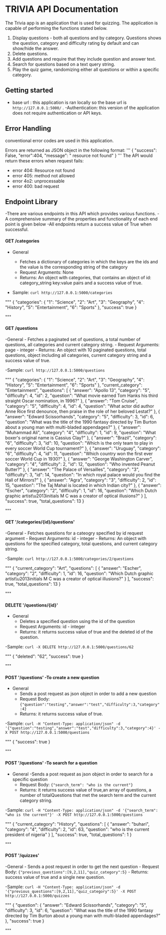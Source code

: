 # TRIVIA API Documentation 
The Trivia app is an application that is used for quizzing. The application is capable of performing the functions stated below.

1. Display questions - both all questions and by category. Questions shows the question, category and difficulty rating by default and can show/hide the answer.
2. Delete questions.
3. Add questions and require that they include question and answer text.
4. Search for questions based on a text query string.
5. Play the quiz game, randomizing either all questions or within a specific category.

## Getting started

- base url : this application is ran locally so the base url is `http://127.0.0.1:5000/` .
-Authentication: this version of the application does not require authentication or API keys.


## Error Handling
conventional error codes are used in this application.

Errors are returned as JSON object in the following format:
'''
{
    "success": False,
    "error":404,
    "message": " resource not found"
}
'''
The API would return these errors when request fails:
- error 404: Resource not found
- error 405: method not allowed
- error 4o2: unprocessable 
- error 400: bad request


## Endpoint Library
-There are various endpoints in this API which provides various functions. 
-A comprehensive summary of the properties and functionality of each end point is given below
-All endpoints return a success value of True when successful.


#### GET /categories
- General 
   - Fetches a dictionary of categories in which the keys are the ids and the value is the corresponding string of the category
   - Request Arguments: None
   - Returns: An object with categories, that contains an object of id: category_string key:value pairs and a success value of true.

- Sample: `curl http://127.0.0.1:5000/categories`

"""
{
    "categories": {
    "1": "Science",
    "2": "Art",
    "3": "Geography",
    "4": "History",
    "5": "Entertainment",
    "6": "Sports"
  },
  "success": true
}

"""
#### GET /questions 

-General 
    - Fetches a paginated set of questions, a total number of questions, all categories and current category string.
    - Request Arguments: page - integer
    - Returns: An object with 10 paginated questions, total questions, object including all categories, current category string  and a success value of true.

-Sample: `curl http://127.0.0.1:5000/questions`

"""
{
  "categories": {
    "1": "Science",
    "2": "Art",
    "3": "Geography",
    "4": "History",
    "5": "Entertainment",
    "6": "Sports"
  },
  "current_category": "Entertainment",
  "questions": [
    {
      "answer": "Apollo 13",
      "category": "5",
      "difficulty": 4,
      "id": 2,
      "question": "What movie earned Tom Hanks his third straight Oscar nomination, in 1996?"
    },
    {
      "answer": "Tom Cruise",
      "category": "5",
      "difficulty": 4,
      "id": 4,
      "question": "What actor did author Anne Rice first denounce, then praise in the role of her beloved Lestat?"
    },
    {
      "answer": "Edward Scissorhands",
      "category": "5",
      "difficulty": 3,
      "id": 6,
      "question": "What was the title of the 1990 fantasy directed by Tim Burton about a young man with multi-bladed appendages?"
    },
    {
      "answer": "Muhammad Ali",
      "category": "4",
      "difficulty": 1,
      "id": 9,
      "question": "What boxer's original name is Cassius Clay?"
    },
    {
      "answer": "Brazil",
      "category": "6",
      "difficulty": 3,
      "id": 10,
      "question": "Which is the only team to play in every soccer World Cup tournament?"
    },
    {
      "answer": "Uruguay",
      "category": "6",
      "difficulty": 4,
      "id": 11,
      "question": "Which country won the first ever soccer World Cup in 1930?"
    },
    {
      "answer": "George Washington Carver",
      "category": "4",
      "difficulty": 2,
      "id": 12,
      "question": "Who invented Peanut Butter?"
    },
    {
      "answer": "The Palace of Versailles",
      "category": "3",
      "difficulty": 3,
      "id": 14,
      "question": "In which royal palace would you find the Hall of Mirrors?"
    },
    {
      "answer": "Agra",
      "category": "3",
      "difficulty": 2,
      "id": 15,
      "question": "The Taj Mahal is located in which Indian city?"
    },
    {
      "answer": "Escher",
      "category": "2",
      "difficulty": 1,
      "id": 16,
      "question": "Which Dutch graphic artist\u2013initials M C was a creator of optical illusions?"
    }
  ],
  "success": true,
  "total_questions": 13
}

"""
#### GET '/categories/{id}/questions'

-General
    - Fetches questions for a cateogry specified by id request argument
    - Request Arguments: id - integer
    - Returns: An object with questions for the specified category, total questions, and current category string.

-Sample: `curl http://127.0.0.1:5000/categories/2/questions`

"""
{
  "current_category": "Art",
  "questions": [
    {
      "answer": "Escher",
      "category": "2",
      "difficulty": 1,
      "id": 16,
      "question": "Which Dutch graphic artist\u2013initials M C was a creator of optical illusions?"
    }
  ],
  "success": true,
  "total_questions": 13
}

"""

#### DELETE '/questions/{id}'
- General
    - Deletes a specified question using the id of the question
    - Request Arguments: id - integer
    - Returns: it returns success value of true and the deleted id of the question. 

-Sample: `curl -X DELETE http://127.0.0.1:5000/questions/62`

"""
{
  "deleted": "62",
  "success": true
}

"""

#### POST '/questions'   -To create a new question
- General
    - Sends a post request as json object in order to add a new question
    - Request Body: `{"question":"testing","answer":"test","difficulty":3,"category":4}`
    - Returns: it returns success value of true.

-Sample: `curl -H "Content-Type: application/json" -d '{"question":"testing","answer":"test","difficulty":3,"category":4}' -X POST http://127.0.0.1:5000/questions`

"""
{
  "success": true
}

"""
#### POST '/questions'   -To search for a question
- General
    -Sends a post request as json object in order to search for a specific question
    - Request Body: `{"search_term": "who is the current"}`
    - Returns:  it returns success value of true,an array of questions, a number of totalQuestions that met the search term and the current category string.

-Sample: `curl -H "Content-Type: application/json" -d '{"search_term": "who is the current"}' -X POST http://127.0.0.1:5000/questions`

"""
{
  "current_category": "History",
  "questions": [
    {
      "answer": "buhari",
      "category": "4",
      "difficulty": 2,
      "id": 63,
      "question": "who is the current president of nigeria"
    }
  ],
  "success": true,
  "total_questions": 1
}

"""

#### POST '/quizzes'
-General
    - Sends a post request in order to get the next question
    - Request Body: `{"previous_questions":[9,2,11],"quiz_category":5}`
    - Returns: success value of true and a single new question.

-Sample: `curl -H "Content-Type: application/json" -d '{"previous_questions":[9,2,11],"quiz_category":5}' -X POST http://127.0.0.1:5000/quizzes`


"""
{
  "question": {
    "answer": "Edward Scissorhands",
    "category": "5",
    "difficulty": 3,
    "id": 6,
    "question": "What was the title of the 1990 fantasy directed by Tim Burton about a young man with multi-bladed appendages?"
  },
  "success": true
}

"""
